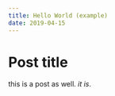 ```yaml
---
title: Hello World (example)
date: 2019-04-15
---
```


# Post title
this is a post as well. _it is_.
